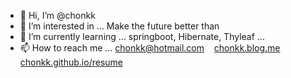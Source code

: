 - 👋 Hi, I’m @chonkk
- 👀 I’m interested in ... Make the future better than
- 🌱 I’m currently learning ... springboot, Hibernate, Thyleaf ...
- 📫 How to reach me ... chonkk@hotmail.com &nbsp;&nbsp;  [chonkk.blog.me](https://chonkk.blog.me)  &nbsp;&nbsp; [chonkk.github.io/resume](https://chonkk.github.io/resume)

<!---
chonkk/chonkk is a ✨ special ✨ repository because its `README.md` (this file) appears on your GitHub profile.
You can click the Preview link to take a look at your changes.
--->
